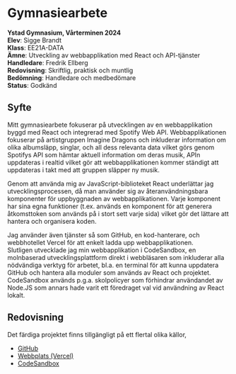 # Gymnasiearbete
**Ystad Gymnasium, Vårterminen 2024**   
**Elev**: Sigge Brandt   
**Klass**: EE21A-DATA   
**Ämne**: Utveckling av webbapplikation med React och API-tjänster   
**Handledare**: Fredrik Ellberg     
**Redovisning**: Skriftlig, praktisk och muntlig    
**Bedömning**: Handledare och medbedömare   
**Status**: Godkänd

## Syfte
Mitt gymnasiearbete fokuserar på utvecklingen av en webbapplikation byggd med React och integrerad med Spotify Web API. Webbapplikationen fokuserar på artistgruppen Imagine Dragons och inkluderar information om olika albumsläpp, singlar, och all dess relevanta data vilket görs genom Spotifys API som hämtar aktuell information om deras musik, APIn uppdateras i realtid vilket gör att webbapplikationen kommer ständigt att uppdateras i takt med att gruppen släpper ny musik.    

Genom att använda mig av JavaScript-biblioteket React underlättar jag utvecklingsprocessen, då man använder sig av återanvändningsbara komponenter för uppbyggnaden av webbapplikationen. Varje komponent har sina egna funktioner (t.ex. används en komponent för att generera åtkomsttoken som används på i stort sett varje sida) vilket gör det lättare att hantera och organisera koden. 

Jag använder även tjänster så som GitHub, en kod-hanterare, och webbhotellet Vercel för att enkelt ladda upp webbapplikationen.    
Slutligen utvecklade jag min webbapplikation i CodeSandbox, en molnbaserad utvecklingsplattform direkt i webbläsaren som inkluderar alla nödvändiga verktyg för arbetet, bl.a. en terminal för att kunna uppdatera GitHub och hantera alla moduler som används av React och projektet.   
CodeSandbox används p.g.a. skolpolicyer som förhindrar användandet av Node.JS som annars hade varit ett föredraget val vid användning av React lokalt.

## Redovisning
Det färdiga projektet finns tillgängligt på ett flertal olika källor, 

- [GitHub](https://github.com/SB-YG/gymnasiearbete)
- [Webbplats (Vercel)](https://gymnasiearbete-sb.vercel.app)
- [CodeSandbox](https://codesandbox.io/p/sandbox/gymnasiearbete-final-ltpls4)
